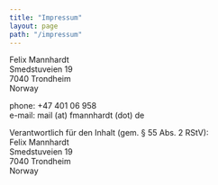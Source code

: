 ```yaml
---
title: "Impressum"
layout: page
path: "/impressum"
---
```


Felix Mannhardt  
Smedstuveien 19  
7040 Trondheim  
Norway  

phone: +47 401 06 958  
e-mail: mail (at) fmannhardt (dot) de

Verantwortlich für den Inhalt (gem. § 55 Abs. 2 RStV):  
Felix Mannhardt  
Smedstuveien 19  
7040 Trondheim  
Norway